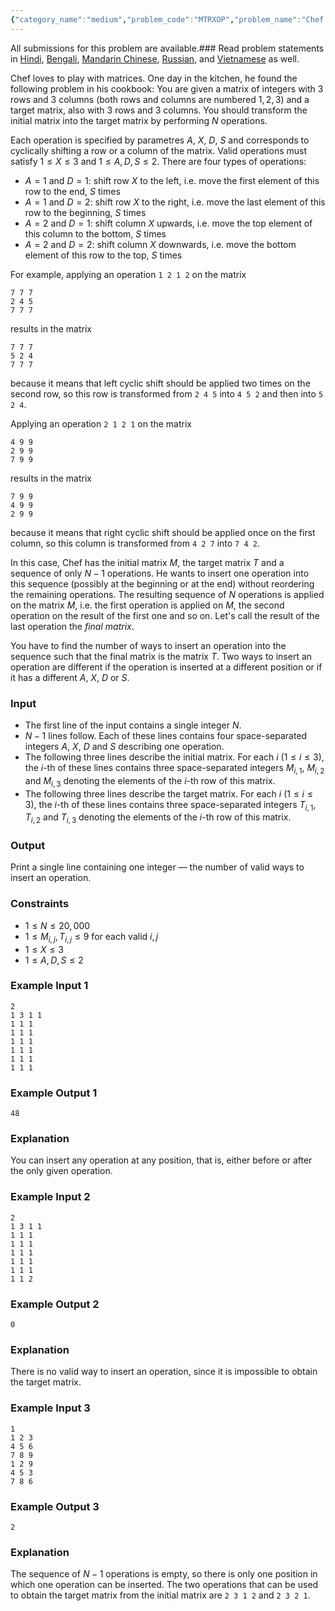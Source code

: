```yaml
---
{"category_name":"medium","problem_code":"MTRXOP","problem_name":"Chef and Rotation","languages_supported":{"0":"C","1":"CPP14","2":"JAVA","3":"PYTH","4":"PYTH 3.6","5":"PYPY","6":"CS2","7":"PAS fpc","8":"PAS gpc","9":"RUBY","10":"PHP","11":"GO","12":"NODEJS","13":"HASK","14":"rust","15":"SCALA","16":"swift","17":"D","18":"PERL","19":"FORT","20":"WSPC","21":"ADA","22":"CAML","23":"ICK","24":"BF","25":"ASM","26":"CLPS","27":"PRLG","28":"ICON","29":"SCM qobi","30":"PIKE","31":"ST","32":"NICE","33":"LUA","34":"BASH","35":"NEM","36":"LISP sbcl","37":"LISP clisp","38":"SCM guile","39":"JS","40":"ERL","41":"TCL","42":"kotlin","43":"PERL6","44":"TEXT","45":"SCM chicken","46":"PYP3","47":"CLOJ","48":"COB","49":"FS"},"max_timelimit":1,"source_sizelimit":50000,"problem_author":"vipsharmavip","problem_tester":null,"date_added":"8-02-2019","tags":{"0":"implementation","1":"medium","2":"snckfl19","3":"vipsharmavip"},"editorial_url":"https://discuss.codechef.com/problems/MTRXOP","time":{"view_start_date":1550311200,"submit_start_date":1550311200,"visible_start_date":1550311200,"end_date":1735669800},"is_direct_submittable":false,"layout":"problem"}
---
```

<span class="solution-visible-txt">All submissions for this problem are available.</span>### Read problem statements in [Hindi](http://www.codechef.com/download/translated/SNCKFL19/hindi/MTRXOP.pdf), [Bengali](http://www.codechef.com/download/translated/SNCKFL19/bengali/MTRXOP.pdf), [Mandarin Chinese](http://www.codechef.com/download/translated/SNCKFL19/mandarin/MTRXOP.pdf), [Russian](http://www.codechef.com/download/translated/SNCKFL19/russian/MTRXOP.pdf), and [Vietnamese](http://www.codechef.com/download/translated/SNCKFL19/vietnamese/MTRXOP.pdf) as well.

Chef loves to play with matrices. One day in the kitchen, he found the following problem in his cookbook: You are given a matrix of integers with $3$ rows and $3$ columns (both rows and columns are numbered $1, 2, 3$) and a target matrix, also with $3$ rows and $3$ columns. You should transform the initial matrix into the target matrix by performing $N$ operations.

Each operation is specified by parametres $A$, $X$, $D$, $S$ and corresponds to cyclically shifting a row or a column of the matrix. Valid operations must satisfy $1 \le X \le 3$ and $1 \le A, D, S \le 2$. There are four types of operations:
- $A=1$ and $D=1$: shift row $X$ to the left, i.e. move the first element of this row to the end, $S$ times
- $A=1$ and $D=2$: shift row $X$ to the right, i.e. move the last element of this row to the beginning, $S$ times
- $A=2$ and $D=1$: shift column $X$ upwards, i.e. move the top element of this column to the bottom, $S$ times
- $A=2$ and $D=2$: shift column $X$ downwards, i.e. move the bottom element of this row to the top, $S$ times

For example, applying an operation `1 2 1 2` on the matrix
```
7 7 7
2 4 5
7 7 7
```
results in the matrix
```
7 7 7
5 2 4
7 7 7
```
because it means that left cyclic shift should be applied two times on the second row, so this row is transformed from `2 4 5` into `4 5 2` and then into `5 2 4`.

Applying an operation `2 1 2 1` on the matrix
```
4 9 9
2 9 9
7 9 9
```
results in the matrix
```
7 9 9
4 9 9
2 9 9
```
because it means that right cyclic shift should be applied once on the first column, so this column is transformed from `4 2 7` into `7 4 2`.

In this case, Chef has the initial matrix $M$, the target matrix $T$ and a sequence of only $N-1$ operations. He wants to insert one operation into this sequence (possibly at the beginning or at the end) without reordering the remaining operations. The resulting sequence of $N$ operations is applied on the matrix $M$, i.e. the first operation is applied on $M$, the second operation on the result of the first one and so on. Let's call the result of the last operation the *final matrix*.

You have to find the number of ways to insert an operation into the sequence such that the final matrix is the matrix $T$. Two ways to insert an operation are different if the operation is inserted at a different position or if it has a different $A$, $X$, $D$ or $S$.

### Input
- The first line of the input contains a single integer $N$.
- $N-1$ lines follow. Each of these lines contains four space-separated integers $A$, $X$, $D$ and $S$ describing one operation.
- The following three lines describe the initial matrix. For each $i$ ($1 \le i \le 3$), the $i$-th of these lines contains three space-separated integers $M_{i, 1}$, $M_{i, 2}$ and $M_{i, 3}$ denoting the elements of the $i$-th row of this matrix.
- The following three lines describe the target matrix. For each $i$ ($1 \le i \le 3$), the $i$-th of these lines contains three space-separated integers $T_{i, 1}$, $T_{i, 2}$ and $T_{i, 3}$ denoting the elements of the $i$-th row of this matrix.

### Output
Print a single line containing one integer — the number of valid ways to insert an operation.

### Constraints
- $1 \le N \le 20,000$
- $1 \le M_{i, j}, T_{i, j} \le 9$ for each valid $i, j$
- $1 \le X \le 3$
- $1 \le A, D, S \le 2$

### Example Input 1
```
2
1 3 1 1
1 1 1
1 1 1
1 1 1
1 1 1
1 1 1
1 1 1
```

### Example Output 1
```
48
```

### Explanation 
You can insert any operation at any position, that is, either before or after the only given operation.

### Example Input 2 
```
2
1 3 1 1
1 1 1
1 1 1
1 1 1
1 1 1
1 1 1
1 1 2
```

### Example Output 2
```
0 
```

### Explanation 
There is no valid way to insert an operation, since it is impossible to obtain the target matrix.

### Example Input 3
```
1
1 2 3
4 5 6
7 8 9
1 2 9
4 5 3
7 8 6
```

### Example Output 3
```
2
```

### Explanation 
The sequence of $N-1$ operations is empty, so there is only one position in which one operation can be inserted. The two operations that can be used to obtain the target matrix from the initial matrix are `2 3 1 2` and `2 3 2 1`.
